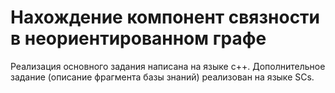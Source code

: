 # Нахождение компонент связности в неориентированном графе
Реализация основного задания написана на языке с++. Дополнительное задание (описание фрагмента базы знаний) реализован на языке SCs.
